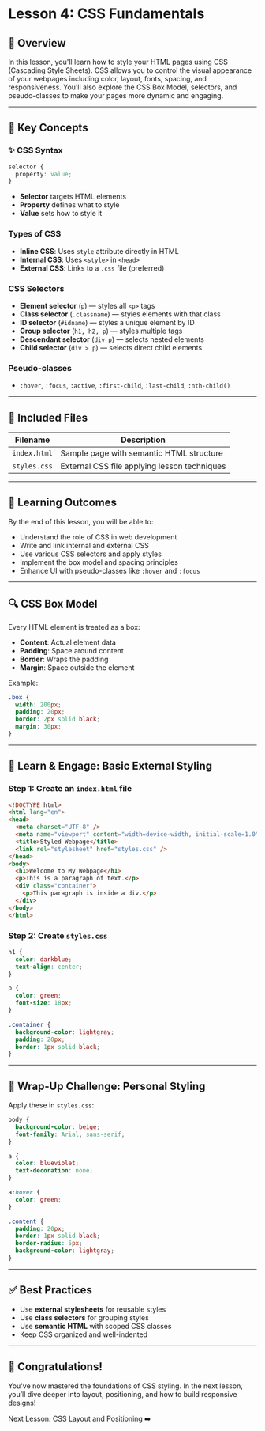 # Lesson 4: CSS Fundamentals

## 📄 Overview
In this lesson, you'll learn how to style your HTML pages using CSS (Cascading Style Sheets). CSS allows you to control the visual appearance of your webpages including color, layout, fonts, spacing, and responsiveness. You’ll also explore the CSS Box Model, selectors, and pseudo-classes to make your pages more dynamic and engaging.

---

## 🧪 Key Concepts

### ✨ CSS Syntax
```css
selector {
  property: value;
}
```
- **Selector** targets HTML elements
- **Property** defines what to style
- **Value** sets how to style it

### Types of CSS
- **Inline CSS**: Uses `style` attribute directly in HTML
- **Internal CSS**: Uses `<style>` in `<head>`
- **External CSS**: Links to a `.css` file (preferred)

### CSS Selectors
- **Element selector** (`p`) — styles all `<p>` tags
- **Class selector** (`.classname`) — styles elements with that class
- **ID selector** (`#idname`) — styles a unique element by ID
- **Group selector** (`h1, h2, p`) — styles multiple tags
- **Descendant selector** (`div p`) — selects nested elements
- **Child selector** (`div > p`) — selects direct child elements

### Pseudo-classes
- `:hover`, `:focus`, `:active`, `:first-child`, `:last-child`, `:nth-child()`

---

## 📁 Included Files

| Filename     | Description                                  |
|--------------|----------------------------------------------|
| `index.html` | Sample page with semantic HTML structure      |
| `styles.css` | External CSS file applying lesson techniques |

---

## 🎯 Learning Outcomes
By the end of this lesson, you will be able to:

- Understand the role of CSS in web development
- Write and link internal and external CSS
- Use various CSS selectors and apply styles
- Implement the box model and spacing principles
- Enhance UI with pseudo-classes like `:hover` and `:focus`

---

## 🔍 CSS Box Model

Every HTML element is treated as a box:
- **Content**: Actual element data
- **Padding**: Space around content
- **Border**: Wraps the padding
- **Margin**: Space outside the element

Example:
```css
.box {
  width: 200px;
  padding: 20px;
  border: 2px solid black;
  margin: 30px;
}
```

---

## 🤖 Learn & Engage: Basic External Styling

### Step 1: Create an `index.html` file
```html
<!DOCTYPE html>
<html lang="en">
<head>
  <meta charset="UTF-8" />
  <meta name="viewport" content="width=device-width, initial-scale=1.0" />
  <title>Styled Webpage</title>
  <link rel="stylesheet" href="styles.css" />
</head>
<body>
  <h1>Welcome to My Webpage</h1>
  <p>This is a paragraph of text.</p>
  <div class="container">
    <p>This paragraph is inside a div.</p>
  </div>
</body>
</html>
```

### Step 2: Create `styles.css`
```css
h1 {
  color: darkblue;
  text-align: center;
}

p {
  color: green;
  font-size: 18px;
}

.container {
  background-color: lightgray;
  padding: 20px;
  border: 1px solid black;
}
```

---

## 🤖 Wrap-Up Challenge: Personal Styling
Apply these in `styles.css`:

```css
body {
  background-color: beige;
  font-family: Arial, sans-serif;
}

a {
  color: blueviolet;
  text-decoration: none;
}

a:hover {
  color: green;
}

.content {
  padding: 20px;
  border: 1px solid black;
  border-radius: 5px;
  background-color: lightgray;
}
```

---

## ✅ Best Practices
- Use **external stylesheets** for reusable styles
- Use **class selectors** for grouping styles
- Use **semantic HTML** with scoped CSS classes
- Keep CSS organized and well-indented

---

## 🎉 Congratulations!
You've now mastered the foundations of CSS styling. In the next lesson, you’ll dive deeper into layout, positioning, and how to build responsive designs!

Next Lesson: CSS Layout and Positioning ➡️